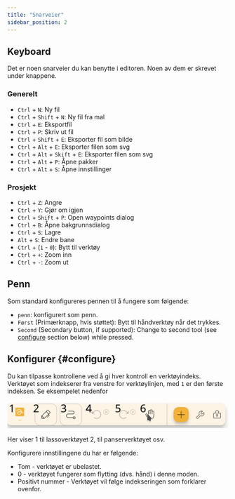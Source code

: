 ```yaml
---
title: "Snarveier"
sidebar_position: 2
---
```



## Keyboard

Det er noen snarveier du kan benytte i editoren. Noen av dem er skrevet under knappene.

### Generelt

* `Ctrl` + `N`: Ny fil
* `Ctrl` + `Shift` + `N`: Ny fil fra mal
* `Ctrl` + `E`: Eksportfil
* `Ctrl` + `P`: Skriv ut fil
* `Ctrl` + `Shift` + `E`: Eksporter fil som bilde
* `Ctrl` + `Alt` + `E`: Eksporter filen som svg
* `Ctrl` + `Alt` + `Skift` + `E`: Eksporter filen som svg
* `Ctrl` + `Alt` + `P`: Åpne pakker
* `Ctrl` + `Alt` + `S`: Åpne innstillinger

### Prosjekt

* `Ctrl` + `Z`: Angre
* `Ctrl` + `Y`: Gjør om igjen
* `Ctrl` + `Shift` + `P`: Open waypoints dialog
* `Ctrl` + `B`: Åpne bakgrunnsdialog
* `Ctrl` + `S`: Lagre
* `Alt` + `S`: Endre bane
* `Ctrl` + (`1` - `0`): Bytt til verktøy
* `Ctrl` + `+`: Zoom inn
* `Ctrl` + `-`: Zoom ut

## Penn

Som standard konfigureres pennen til å fungere som følgende:
* `penn`: konfigurert som penn.
* `Først` (Primærknapp, hvis støttet): Bytt til håndverktøy når det trykkes.
* `Second` (Secondary button, if supported): Change to second tool (see [configure](#configure) section below)  while pressed.



## Konfigurer {#configure}

Du kan tilpasse kontrollene ved å gi hver kontroll en verktøyindeks. Verktøyet som indekserer fra venstre for verktøylinjen, med `1` er den første indeksen. Se eksempelet nedenfor

![verktøylinje nummerert](toolbar_numbered.png)

Her viser 1 til lassoverktøyet 2, til panserverktøyet osv.

Konfigurere innstillingene du har er følgende:

* Tom - verktøyet er ubelastet.
* 0 - verktøyet fungerer som flytting (dvs. hånd) i denne moden.
* Positivt nummer - Verktøyet vil følge indekseringen som forklarer ovenfor. 


